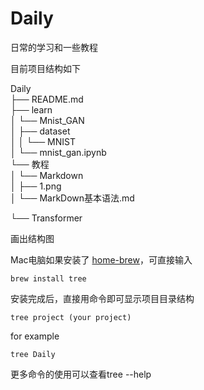 # Daily

 日常的学习和一些教程  

目前项目结构如下  

Daily  
├── README.md  
├── learn  
│   └── Mnist_GAN  
│       ├── dataset  
│       │   └── MNIST  
│       └── mnist_gan.ipynb  
└── 教程  
│    └── Markdown  
│        ├── 1.png  
│      └── MarkDown基本语法.md     

└── Transformer



画出结构图

Mac电脑如果安装了 [home-brew](https://brew.sh/)，可直接输入

```
brew install tree
```

安装完成后，直接用命令即可显示项目目录结构

```
tree project (your project)
```

for example 

```
tree Daily
```



更多命令的使用可以查看tree --help

